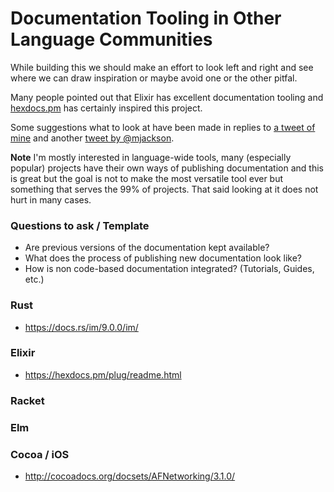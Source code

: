 # Documentation Tooling in Other Language Communities

While building this we should make an effort to look left and right
and see where we can draw inspiration or maybe avoid one or the other
pitfal.

Many people pointed out that Elixir has excellent documentation
tooling and [hexdocs.pm](https://hexdocs.pm) has certainly inspired
this project.

Some suggestions what to look at have been made in replies to [a tweet
of mine](https://twitter.com/martinklepsch/status/953696207465013248)
and another [tweet by
@mjackson](https://twitter.com/mjackson/status/953818596211294208).

**Note** I'm mostly interested in language-wide tools, many
(especially popular) projects have their own ways of publishing
documentation and this is great but the goal is not to make the most
versatile tool ever but something that serves the 99% of projects.
That said looking at it does not hurt in many cases.

### Questions to ask / Template

- Are previous versions of the documentation kept available?
- What does the process of publishing new documentation look like?
- How is non code-based documentation integrated? (Tutorials, Guides, etc.)

### Rust

- https://docs.rs/im/9.0.0/im/

### Elixir

- https://hexdocs.pm/plug/readme.html

### Racket

### Elm

### Cocoa / iOS

- http://cocoadocs.org/docsets/AFNetworking/3.1.0/
